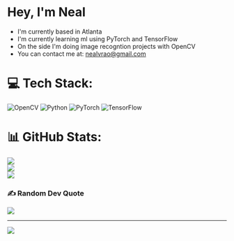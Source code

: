 # Hey, I'm Neal 

- I'm currently based in Atlanta
- I'm currently learning ml using PyTorch and TensorFlow
- On the side I'm doing image recogntion projects with OpenCV
- You can contact me at: nealvrao@gmail.com


# 💻 Tech Stack:
![OpenCV](https://img.shields.io/badge/opencv-%23white.svg?style=for-the-badge&logo=opencv&logoColor=white) ![Python](https://img.shields.io/badge/python-3670A0?style=for-the-badge&logo=python&logoColor=ffdd54) ![PyTorch](https://img.shields.io/badge/PyTorch-%23EE4C2C.svg?style=for-the-badge&logo=PyTorch&logoColor=white) ![TensorFlow](https://img.shields.io/badge/TensorFlow-%23FF6F00.svg?style=for-the-badge&logo=TensorFlow&logoColor=white)
# 📊 GitHub Stats:
![](https://github-readme-stats.vercel.app/api?username=n3cr0zx&theme=omni&hide_border=false&include_all_commits=false&count_private=false)<br/>
![](https://nirzak-streak-stats.vercel.app/?user=n3cr0zx&theme=omni&hide_border=false)<br/>
![](https://github-readme-stats.vercel.app/api/top-langs/?username=n3cr0zx&theme=omni&hide_border=false&include_all_commits=false&count_private=false&layout=compact)

### ✍️ Random Dev Quote
![](https://quotes-github-readme.vercel.app/api?type=horizontal&theme=radical)

---
[![](https://visitcount.itsvg.in/api?id=n3cr0zx&icon=0&color=0)](https://visitcount.itsvg.in)

<!-- Proudly created with GPRM ( https://gprm.itsvg.in ) -->
